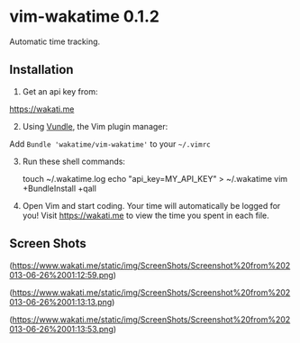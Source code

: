 vim-wakatime 0.1.2
===========

Automatic time tracking.

Installation
------------

1) Get an api key from:

https://wakati.me

2) Using [Vundle](https://github.com/gmarik/vundle), the Vim plugin manager:

Add `Bundle 'wakatime/vim-wakatime'` to your `~/.vimrc`

3) Run these shell commands:

    touch ~/.wakatime.log
    echo "api_key=MY_API_KEY" > ~/.wakatime
    vim +BundleInstall +qall

4) Open Vim and start coding. Your time will automatically be logged for you! Visit https://wakati.me to view the time you spent in each file.

Screen Shots
------------

(https://www.wakati.me/static/img/ScreenShots/Screenshot%20from%202013-06-26%2001:12:59.png)

(https://www.wakati.me/static/img/ScreenShots/Screenshot%20from%202013-06-26%2001:13:13.png)

(https://www.wakati.me/static/img/ScreenShots/Screenshot%20from%202013-06-26%2001:13:53.png)

